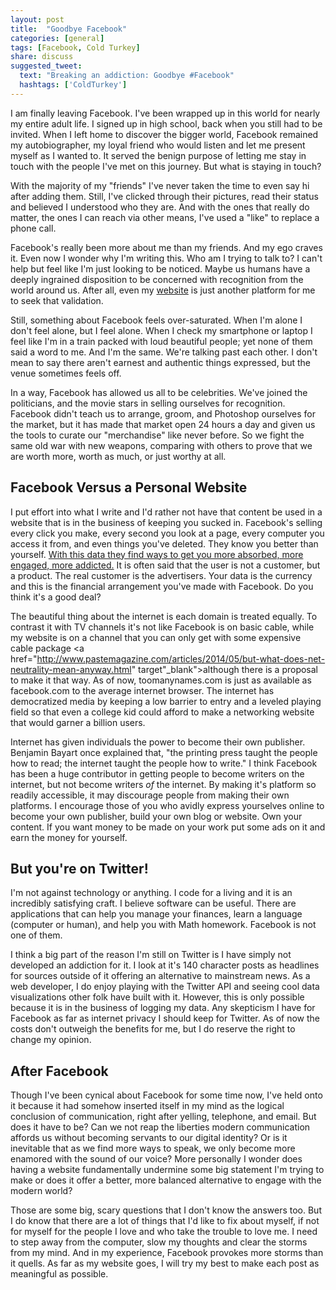 ```yaml
---
layout: post
title:  "Goodbye Facebook"
categories: [general]
tags: [Facebook, Cold Turkey]
share: discuss
suggested_tweet:
  text: "Breaking an addiction: Goodbye #Facebook"
  hashtags: ['ColdTurkey']
---
```


I am finally leaving Facebook. I've been wrapped up in this world for nearly my entire adult life. I signed up in high school, back when you still had to be invited. When I left home to discover the bigger world, Facebook remained my autobiographer, my loyal friend who would listen and let me present myself as I wanted to. It served the benign purpose of letting me stay in touch with the people I've met on this journey. But what is staying in touch?

With the majority of my "friends" I've never taken the time to even say hi after adding them. Still, I've clicked through their pictures, read their status and believed I understood who they are. And with the ones that really do matter, the ones I can reach via other means, I've used a "like" to replace a phone call.

Facebook's really been more about me than my friends. And my ego craves it. Even now I wonder why I'm writing this. Who am I trying to talk to? I can't help but feel like I'm just looking to be noticed. Maybe us humans have a deeply ingrained disposition to be concerned with recognition from the world around us. After all, even my [website](http://toomanynames.com/) is just another platform for me to seek that validation.

Still, something about Facebook feels over-saturated. When I'm alone I don't feel alone, but I feel alone. When I check my smartphone or laptop I feel like I'm in a train packed with loud beautiful people; yet none of them said a word to me. And I'm the same. We're talking past each other. I don't mean to say there aren't earnest and authentic things expressed, but the venue sometimes feels off.

In a way, Facebook has allowed us all to be celebrities. We've joined the politicians, and the movie stars in selling ourselves for recognition. Facebook didn't teach us to arrange, groom, and Photoshop ourselves for the market, but it has made that market open 24 hours a day and given us the tools to curate our "merchandise" like never before. So we fight the same old war with new weapons, comparing with others to prove that we are worth more, worth as much, or just worthy at all.

Facebook Versus a Personal Website
----------------------------------

I put effort into what I write and I'd rather not have that content be used in a website that is in the business of keeping you sucked in. Facebook's selling every click you make, every second you look at a page, every computer you access it from, and even things you've deleted. They know you better than yourself. <a href="http://www.slate.com/articles/technology/technology/2012/04/facebook_ipo_how_much_money_does_the_social_network_make_off_each_user_.html" target="_blank">With this data they find ways to get you more absorbed, more engaged, more addicted.</a> It is often said that the user is not a customer, but a product. The real customer is the advertisers. Your data is the currency and this is the financial arrangement you've made with Facebook. Do you think it's a good deal?

The beautiful thing about the internet is each domain is treated equally. To contrast it with TV channels it's not like Facebook is on basic cable, while my website is on a channel that you can only get with some expensive cable package <a href="http://www.pastemagazine.com/articles/2014/05/but-what-does-net-neutrality-mean-anyway.html" target"_blank">although there is a proposal to make it that way</a>. As of now, toomanynames.com is just as available as facebook.com to the average internet browser. The internet has democratized media by keeping a low barrier to entry and a leveled playing field so that even a college kid could afford to make a networking website that would garner a billion users.

Internet has given individuals the power to become their own publisher. Benjamin Bayart once explained that, "the printing press taught the people how to read; the internet taught the people how to write." I think Facebook has been a huge contributor in getting people to become writers on the internet, but not become writers *of* the internet. By making it's platform so readily accessible, it may discourage people from making their own platforms. I encourage those of you who avidly express yourselves online to become your own publisher, build your own blog or website. Own your content. If you want money to be made on your work put some ads on it and earn the money for yourself.

But you're on Twitter!
----------------------

I'm not against technology or anything. I code for a living and it is an incredibly satisfying craft. I believe software can be useful. There are applications that can help you manage your finances, learn a language (computer or human), and help you with Math homework. Facebook is not one of them.

I think a big part of the reason I'm still on Twitter is I have simply not developed an addiction for it. I look at it's 140 character posts as headlines for sources outside of it offering an alternative to mainstream news. As a web developer, I do enjoy playing with the Twitter API and seeing cool data visualizations other folk have built with it. However, this is only possible because it is in the business of logging my data. Any skepticism I have for Facebook as far as internet privacy I should keep for Twitter. As of now the costs don't outweigh the benefits for me, but I do reserve the right to change my opinion.

After Facebook
--------------

Though I've been cynical about Facebook for some time now, I've held onto it because it had somehow inserted itself in my mind as the logical conclusion of communication, right after yelling, telephone, and email. But does it have to be? Can we not reap the liberties modern communication affords us without becoming servants to our digital identity? Or is it inevitable that as we find more ways to speak, we only become more enamored with the sound of our voice? More personally I wonder does having a website fundamentally undermine some big statement I'm trying to make or does it offer a better, more balanced alternative to engage with the modern world?

Those are some big, scary questions that I don't know the answers too. But I do know that there are a lot of things that I'd like to fix about myself, if not for myself for the people I love and who take the trouble to love me. I need to step away from the computer, slow my thoughts and clear the storms from my mind. And in my experience, Facebook provokes more storms than it quells. As far as my website goes, I will try my best to make each post as meaningful as possible.